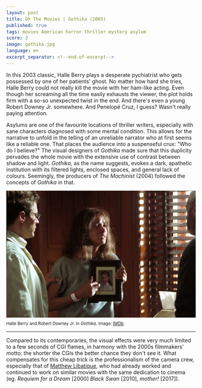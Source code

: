 ```yaml
---
layout: post
title: Oh The Movies | Gothika (2003)
published: true
tags: movies American horror thriller mystery asylum
score: 3
image: gothika.jpg
language: en
excerpt_separator: <!--end-of-excerpt-->
---
```

In this 2003 classic, Halle Berry plays a desperate pychiatrist who gets possessed by one of her patients' ghost. No matter how hard she tries, Halle Berry could not really kill the movie with her ham-like acting. Even though her screaming all the time easily exhausts the viewer, the plot holds firm with a so-so unexpected twist in the end. And there's even a young Robert Downey Jr. somewhere. And Penelopé Cruz, I guess? Wasn't really paying attention.
<!--end-of-excerpt-->

Asylums are one of the favourite locations of thriller writers, especially with sane characters diagnosed with some mental condition. This allows for the narrative to unfold in the telling of an unreliable narrator who at first seems like a reliable one. That places the audience into a suspenseful crux: "Who do I believe?" The visual designers of *Gothika* made sure that this duplicity pervades the whole movie with the extensive use of contrast between shadow and light. *Gothika*, as the name suggests, evokes a dark, apathetic institution with its filtered lights, enclosed spaces, and general lack of colours. Seemingly, the producers of *The Machinist* (2004) followed the concepts of *Gothika* in that.

<div><img src="/assets/gothika-2.jpg"></div>

<div style="margin-block-start: 0.5em;margin-block-end: 0.5em;font-size: 80%;">Halle Berry and Robert Downey Jr. in <i>Gothika</i>. Image: <a href="https://www.imdb.com/title/tt0348836/mediaviewer/rm2077789440" target="_blank">IMDb</a>.</div>

<hr>

Compared to its contemporaries, the visual effects were very much limited to a few seconds of CGI flames, in harmony with the 2000s filmmakers' motto: the shorter the CGIs the better chance they don't see it. What compensates for this cheap trick is the professionalism of the camera crew, especially that of <a href="https://en.wikipedia.org/wiki/Matthew_Libatique" target="_blank">Matthew Libatique</a>, who had already worked and continued to work on similar movies with the same dedication to cinema (eg. *Requiem for a Dream* [2000] *Black Swan* [2010], *mother!* [2017]).